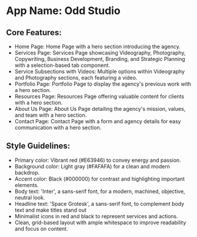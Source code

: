 # **App Name**: Odd Studio

## Core Features:

- Home Page: Home Page with a hero section introducing the agency.
- Services Page: Services Page showcasing Videography, Photography, Copywriting, Business Development, Branding, and Strategic Planning with a selection-based tab component.
- Service Subsections with Videos: Multiple options within Videography and Photography sections, each featuring a video.
- Portfolio Page: Portfolio Page to display the agency's previous work with a hero section.
- Resources Page: Resources Page offering valuable content for clients with a hero section.
- About Us Page: About Us Page detailing the agency's mission, values, and team with a hero section.
- Contact Page: Contact Page with a form and agency details for easy communication with a hero section.

## Style Guidelines:

- Primary color: Vibrant red (#E63946) to convey energy and passion.
- Background color: Light gray (#FAFAFA) for a clean and modern backdrop.
- Accent color: Black (#000000) for contrast and highlighting important elements.
- Body text: 'Inter', a sans-serif font, for a modern, machined, objective, neutral look.
- Headline text: 'Space Grotesk', a sans-serif font, to complement body text and make titles stand out
- Minimalist icons in red and black to represent services and actions.
- Clean, grid-based layout with ample whitespace to improve readability and focus on content.